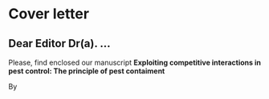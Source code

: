 # Cover letter

## Dear Editor Dr(a). ...

Please, find enclosed our manuscript **Exploiting competitive interactions in pest control: The principle of pest contaiment**

By 